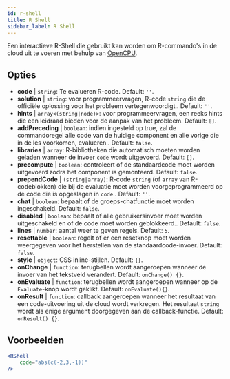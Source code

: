 ```yaml
---
id: r-shell
title: R Shell
sidebar_label: R Shell
---
```


Een interactieve R-Shell die gebruikt kan worden om R-commando's in de cloud uit te voeren met behulp van [OpenCPU](https://www.opencpu.org/).

## Opties

* __code__ | `string`: Te evalueren R-code. Default: `''`.
* __solution__ | `string`: voor programmeervragen, R-code `string` die de officiële oplossing voor het probleem vertegenwoordigt.. Default: `''`.
* __hints__ | `array<(string|node)>`: voor programmeervragen, een reeks hints die een leidraad bieden voor de aanpak van het probleem. Default: `[]`.
* __addPreceding__ | `boolean`: indien ingesteld op true, zal de commandoregel alle code van de huidige component en alle vorige die in de les voorkomen, evalueren.. Default: `false`.
* __libraries__ | `array`: R-bibliotheken die automatisch moeten worden geladen wanneer de invoer `code` wordt uitgevoerd. Default: `[]`.
* __precompute__ | `boolean`: controleert of de standaardcode moet worden uitgevoerd zodra het component is gemonteerd. Default: `false`.
* __prependCode__ | `(string|array)`: R-code `string` (of `array` van R-codeblokken) die bij de evaluatie moet worden voorgeprogrammeerd op de code die is opgeslagen in `code`.. Default: `''`.
* __chat__ | `boolean`: bepaalt of de groeps-chatfunctie moet worden ingeschakeld. Default: `false`.
* __disabled__ | `boolean`: bepaalt of alle gebruikersinvoer moet worden uitgeschakeld en of de code moet worden geblokkeerd.. Default: `false`.
* __lines__ | `number`: aantal weer te geven regels. Default: `5`.
* __resettable__ | `boolean`: regelt of er een resetknop moet worden weergegeven voor het herstellen van de standaardcode-invoer. Default: `false`.
* __style__ | `object`: CSS inline-stijlen. Default: `{}`.
* __onChange__ | `function`: terugbellen wordt aangeroepen wanneer de invoer van het tekstveld verandert. Default: `onChange() {}`.
* __onEvaluate__ | `function`: terugbellen wordt aangeroepen wanneer op de `Evaluate`-knop wordt geklikt. Default: `onEvaluate(){}`.
* __onResult__ | `function`: callback aangeroepen wanneer het resultaat van een code-uitvoering uit de cloud wordt verkregen. Het resultaat `string` wordt als enige argument doorgegeven aan de callback-functie. Default: `onResult() {}`.


## Voorbeelden

```jsx live
<RShell
    code="abs(c(-2,3,-1))"
/>
```

